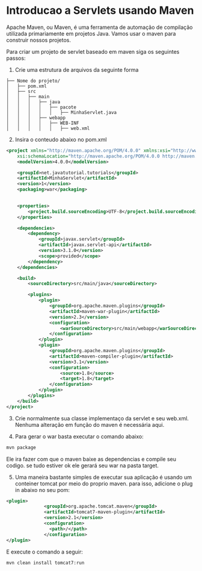 # Introducao a Servlets usando Maven

Apache Maven, ou Maven, é uma ferramenta de automação de compilação utilizada primariamente em projetos Java.
Vamos usar o maven para construir nossos projetos.

Para criar um projeto de servlet baseado em maven siga os seguintes passos:

1) Crie uma estrutura de arquivos da seguinte forma
```
├── Nome do projeto/
│   ├── pom.xml
│   ├── src
│   │   ├── main
│   │   │   ├── java
│   │   │   │   ├── pacote
│   │   │   │   │   ├── MinhaServlet.java
│   │   │   ├── webapp
│   │   │   │   ├── WEB-INF
│   │   │   │   │   ├── web.xml
```
2) Insira o conteudo abaixo no pom.xml
```xml
<project xmlns="http://maven.apache.org/POM/4.0.0" xmlns:xsi="http://www.w3.org/2001/XMLSchema-instance"
	xsi:schemaLocation="http://maven.apache.org/POM/4.0.0 http://maven.apache.org/xsd/maven-4.0.0.xsd">
	<modelVersion>4.0.0</modelVersion>

	<groupId>net.javatutorial.tutorials</groupId>
	<artifactId>MinhaServlet</artifactId>
	<version>1</version>
	<packaging>war</packaging>

	
	<properties>
		<project.build.sourceEncoding>UTF-8</project.build.sourceEncoding>
	</properties>

	<dependencies>
		<dependency>
			<groupId>javax.servlet</groupId>
			<artifactId>javax.servlet-api</artifactId>
			<version>3.1.0</version>
			<scope>provided</scope>
		</dependency>
	</dependencies>

	<build>
		<sourceDirectory>src/main/java</sourceDirectory>

		<plugins>
			<plugin>
				<groupId>org.apache.maven.plugins</groupId>
				<artifactId>maven-war-plugin</artifactId>
				<version>2.3</version>
				<configuration>
					<warSourceDirectory>src/main/webapp</warSourceDirectory>
				</configuration>
			</plugin>
			<plugin>
				<groupId>org.apache.maven.plugins</groupId>
				<artifactId>maven-compiler-plugin</artifactId>
				<version>3.1</version>
				<configuration>
					<source>1.8</source>
					<target>1.8</target>
				</configuration>
			</plugin>
		</plugins>
	</build>
</project>
```
3) Crie normalmente sua classe implementaço da servlet e seu web.xml. Nenhuma alteração em função do maven é necessária aqui.

4) Para gerar o war basta executar o comando abaixo:
```bash
mvn package
```
Ele ira fazer com que o maven baixe as dependencias e compile seu codigo. se tudo estiver ok ele gerará seu war na pasta target.

5) Uma maneira bastante simples de executar sua aplicação é usando um conteiner tomcat por meio do proprio maven. para isso, adicione o plug in abaixo no seu pom:
```xml
<plugin>
			  <groupId>org.apache.tomcat.maven</groupId>
			  <artifactId>tomcat7-maven-plugin</artifactId>
			  <version>2.1</version>
			  <configuration>
			    <path>/</path>
			  </configuration>
</plugin>
```
E execute o comando a seguir:
```bash
mvn clean install tomcat7:run
```
